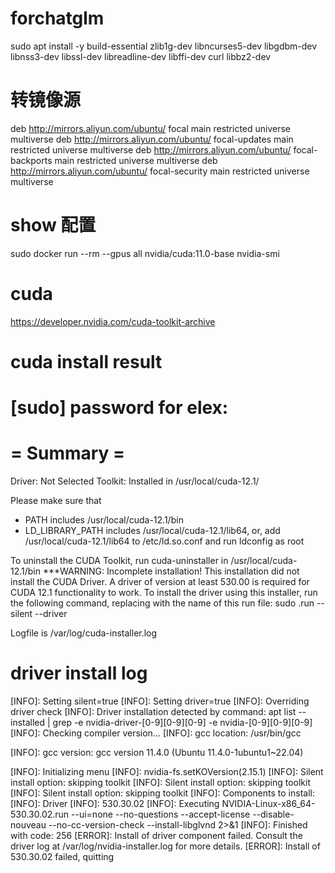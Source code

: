 # forchatglm

sudo apt install -y build-essential zlib1g-dev libncurses5-dev libgdbm-dev libnss3-dev libssl-dev libreadline-dev libffi-dev curl libbz2-dev

# 转镜像源
deb http://mirrors.aliyun.com/ubuntu/ focal main restricted universe multiverse
deb http://mirrors.aliyun.com/ubuntu/ focal-updates main restricted universe multiverse
deb http://mirrors.aliyun.com/ubuntu/ focal-backports main restricted universe multiverse
deb http://mirrors.aliyun.com/ubuntu/ focal-security main restricted universe multiverse

# show 配置
sudo docker run --rm --gpus all nvidia/cuda:11.0-base nvidia-smi

# cuda
https://developer.nvidia.com/cuda-toolkit-archive

# cuda install result
[sudo] password for elex: 
===========
= Summary =
===========

Driver:   Not Selected
Toolkit:  Installed in /usr/local/cuda-12.1/

Please make sure that
 -   PATH includes /usr/local/cuda-12.1/bin
 -   LD_LIBRARY_PATH includes /usr/local/cuda-12.1/lib64, or, add /usr/local/cuda-12.1/lib64 to /etc/ld.so.conf and run ldconfig as root

To uninstall the CUDA Toolkit, run cuda-uninstaller in /usr/local/cuda-12.1/bin
***WARNING: Incomplete installation! This installation did not install the CUDA Driver. A driver of version at least 530.00 is required for CUDA 12.1 functionality to work.
To install the driver using this installer, run the following command, replacing <CudaInstaller> with the name of this run file:
    sudo <CudaInstaller>.run --silent --driver

Logfile is /var/log/cuda-installer.log

# driver install log
[INFO]: Setting silent=true
[INFO]: Setting driver=true
[INFO]: Overriding driver check
[INFO]: Driver installation detected by command: apt list --installed | grep -e nvidia-driver-[0-9][0-9][0-9] -e nvidia-[0-9][0-9][0-9]
[INFO]: Checking compiler version...
[INFO]: gcc location: /usr/bin/gcc

[INFO]: gcc version: gcc version 11.4.0 (Ubuntu 11.4.0-1ubuntu1~22.04)

[INFO]: Initializing menu
[INFO]: nvidia-fs.setKOVersion(2.15.1)
[INFO]: Silent install option: skipping toolkit
[INFO]: Silent install option: skipping toolkit
[INFO]: Silent install option: skipping toolkit
[INFO]: Components to install:
[INFO]: Driver
[INFO]: 530.30.02
[INFO]: Executing NVIDIA-Linux-x86_64-530.30.02.run --ui=none --no-questions --accept-license --disable-nouveau --no-cc-version-check --install-libglvnd  2>&1
[INFO]: Finished with code: 256
[ERROR]: Install of driver component failed. Consult the driver log at /var/log/nvidia-installer.log for more details.
[ERROR]: Install of 530.30.02 failed, quitting



